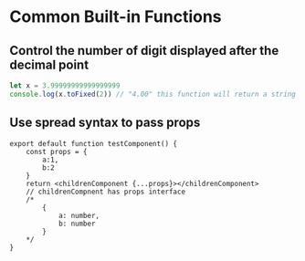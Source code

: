 # Common Built-in Functions

## Control the number of digit displayed after the decimal point

```typescript
let x = 3.99999999999999999
console.log(x.toFixed(2)) // "4.00" this function will return a string
```

## Use spread syntax to pass props

```react
export default function testComponent() {
	const props = {
        a:1,
        b:2
    }
    return <childrenComponent {...props}></childrenComponent>
    // childrenCompnent has props interface
    /* 
    	{
    		a: number,
    		b: number
    	}
    */
}
```

